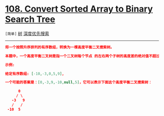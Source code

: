 # [108. Convert Sorted Array to Binary Search Tree](https://leetcode-cn.com/problems/convert-sorted-array-to-binary-search-tree/)

`[简单]` [树](https://leetcode-cn.com/tag/tree/)  [深度优先搜索](https://leetcode-cn.com/tag/depth-first-search/) 

---

```json
将一个按照升序排列的有序数组，转换为一棵高度平衡二叉搜索树。

本题中，一个高度平衡二叉树是指一个二叉树每个节点 的左右两个子树的高度差的绝对值不超过 1。

示例:

给定有序数组: [-10,-3,0,5,9],

一个可能的答案是：[0,-3,9,-10,null,5]，它可以表示下面这个高度平衡二叉搜索树：

      0
     / \
   -3   9
   /   /
 -10  5


```

